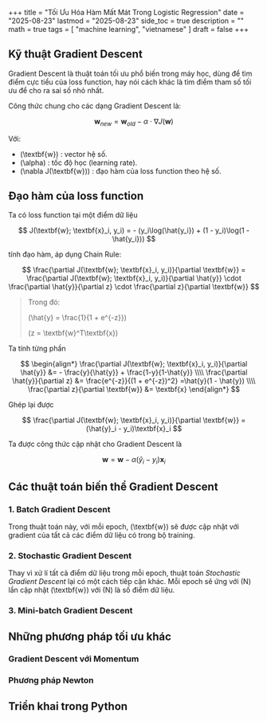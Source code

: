 +++
title = "Tối Ưu Hóa Hàm Mất Mát Trong Logistic Regression"
date = "2025-08-23"
lastmod = "2025-08-23"
side_toc = true
description = ""
math = true
tags = [
    "machine learning",
    "vietnamese"
]
draft = false
+++


## Kỹ thuật Gradient Descent

Gradient Descent là thuật toán tối ưu phổ biến trong máy học, dùng để tìm
điểm cực tiểu của loss function, hay nói cách khác là tìm điểm tham số tối ưu
để cho ra sai số nhỏ nhất.

Công thức chung cho các dạng Gradient Descent là:

$$
  \textbf{w}_{new} = \textbf{w}_{old} - \alpha \cdot \nabla J(\textbf{w})
$$

Với: 
- \(\textbf{w}\) : vector hệ số.
- \(\alpha\) : tốc độ học (learning rate).
- \(\nabla J(\textbf{w})\) : đạo hàm của loss function theo hệ số.

## Đạo hàm của loss function

Ta có loss function tại một điểm dữ liệu

$$
   J(\textbf{w}; \textbf{x}_i, y_i) = - (y_i\log(\hat{y_i}) + (1 - y_i)\log(1 - \hat{y_i}))
$$

tính đạo hàm, áp dụng Chain Rule:

$$
\frac{\partial J(\textbf{w}; \textbf{x}_i, y_i)}{\partial \textbf{w}} = 
\frac{\partial J(\textbf{w}; \textbf{x}_i, y_i)}{\partial \hat{y}} 
\cdot \frac{\partial \hat{y}}{\partial z} 
\cdot \frac{\partial z}{\partial \textbf{w}}
$$

> Trong đó:
>
> \(\hat{y} = \frac{1}{1 + e^{-z}}\)
>
> \(z = \textbf{w}^T\textbf{x}\)

Ta tính từng phần

$$
\begin{align*}
\frac{\partial J(\textbf{w}; \textbf{x}_i, y_i)}{\partial \hat{y}} 
&= - \frac{y}{\hat{y}} + \frac{1-y}{1-\hat{y}} \\\\
\frac{\partial \hat{y}}{\partial z} &= \frac{e^{-z}}{(1 + e^{-z})^2} =\hat{y}(1 - \hat{y}) \\\\
\frac{\partial z}{\partial \textbf{w}} &= \textbf{x}
\end{align*}
$$

Ghép lại được

$$
\frac{\partial J(\textbf{w}; \textbf{x}_i, y_i)}{\partial \textbf{w}} = (\hat{y}_i - y_i)\textbf{x}_i
$$

Ta được công thức cập nhật cho Gradient Descent là

$$
  \textbf{w} = \textbf{w} - \alpha (\hat{y}_i - y_i)\textbf{x}_i
$$

## Các thuật toán biến thể Gradient Descent

### 1. Batch Gradient Descent

Trong thuật toán này, với mỗi epoch, \(\textbf{w}\) sẽ được cập nhật với gradient của tất
cả các điểm dữ liệu có trong bộ training.

### 2. Stochastic Gradient Descent

Thay vì xử lí tất cả điểm dữ liệu trong mỗi epoch, thuật toán *Stochastic Gradient Descent*
lại có một cách tiếp cận khác. Mỗi epoch sẽ ứng với \(N\) lần cập nhật \(\textbf{w}\) với \(N\)
là số điểm dữ liệu.

### 3. Mini-batch Gradient Descent

## Những phương pháp tối ưu khác

### Gradient Descent với Momentum

### Phương pháp Newton

## Triển khai trong Python


